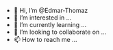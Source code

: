 - 👋 Hi, I’m @Edmar-Thomaz
- 👀 I’m interested in ...
- 🌱 I’m currently learning ...
- 💞️ I’m looking to collaborate on ...
- 📫 How to reach me ...

<!---
Edmar-Thomaz/Edmar-Thomaz is a ✨ special ✨ repository because its `README.md` (this file) appears on your GitHub profile.
You can click the Preview link to take a look at your changes.
--->
